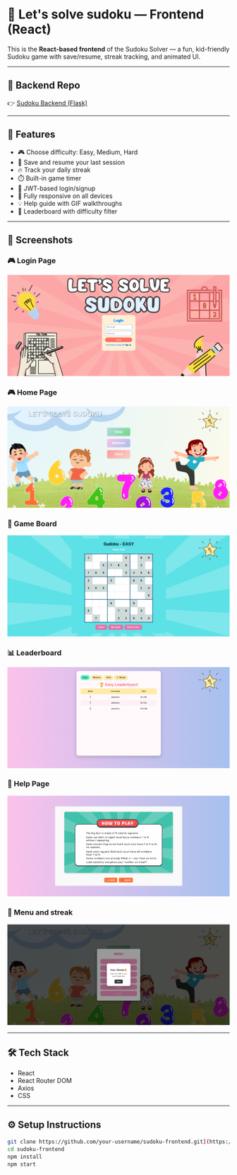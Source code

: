 # 🧠 Let's solve sudoku — Frontend (React)

This is the **React-based frontend** of the Sudoku Solver — a fun, kid-friendly Sudoku game with save/resume, streak tracking, and animated UI.

---

## 🔗 Backend Repo  
👉 [Sudoku Backend (Flask)](https://github.com/PrasannaLanka/sudokusolver-backend.git)

---


## 🎨 Features

- 🎮 Choose difficulty: Easy, Medium, Hard
- 💾 Save and resume your last session
- 🔥 Track your daily streak
- ⏱️ Built-in game timer
- 👤 JWT-based login/signup
- 📱 Fully responsive on all devices
- 💡 Help guide with GIF walkthroughs
- 🧾 Leaderboard with difficulty filter

---

## 📸 Screenshots

### 🎮 Login Page  
![Loginpage](./public/images/Screenshot-login.png)

### 🎮 Home Page  
![Homepage](./public/images/Screenshot-home.png)

### 🧠 Game Board  
![Game](./public/images/Screenshot-game.png)

### 📊 Leaderboard  
![Leaderboard](./public/images/Screenshot-leaderboard.png)

### 🙋 Help Page  
![Help](./public/images/Screenshot-help.png)

### 🙋 Menu and streak 
![Help](./public/images/Screenshot-streak.png)

---

## 🛠 Tech Stack

- React
- React Router DOM
- Axios
- CSS
---

## ⚙️ Setup Instructions

```bash
git clone https://github.com/your-username/sudoku-frontend.git](https://github.com/PrasannaLanka/sudokusolver-frontend.git
cd sudoku-frontend
npm install
npm start
